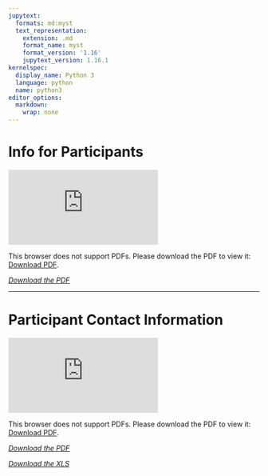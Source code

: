 ```yaml
---
jupytext:
  formats: md:myst
  text_representation:
    extension: .md
    format_name: myst
    format_version: '1.16'
    jupytext_version: 1.16.1
kernelspec:
  display_name: Python 3
  language: python
  name: python3
editor_options:
  markdown:
    wrap: none
---
```

# Info for Participants
<object data="https://ab-rcsc.github.io/GOA_Ungulate-monitoring-methods-workshop/_downloads
/da43668173720fac13561dd06ca200f9/Information-Package-for-Participants-May-7-2024.pdf" type="application/pdf" width="880px" height="1120px">
    <embed src="https://ab-rcsc.github.io/GOA_Ungulate-monitoring-methods-workshop/_downloads
/da43668173720fac13561dd06ca200f9/Information-Package-for-Participants-May-7-2024.pdf">
        <p>This browser does not support PDFs. Please download the PDF to view it: <a href="https://ab-rcsc.github.io/GOA_Ungulate-monitoring-methods-workshop/_downloads
/da43668173720fac13561dd06ca200f9/Information-Package-for-Participants-May-7-2024.pdf">Download PDF</a>.</p>
    </embed>
</object>   

[*Download the PDF*](./files/Information-Package-for-Participants-May-7-2024.pdf)                                               

***

# Participant Contact Information
<object data="https://ab-rcsc.github.io/GOA_Ungulate-monitoring-methods-workshop/_downloads
/582ff291c3aa1b5bc066eda6eadbe374/Participant-Contact-Info_Dec-2024.pdf" type="application/pdf" width="1020px" height="880px">
    <embed src="https://ab-rcsc.github.io/GOA_Ungulate-monitoring-methods-workshop/_downloads
/582ff291c3aa1b5bc066eda6eadbe374/Participant-Contact-Info_Dec-2024.pdf">
        <p>This browser does not support PDFs. Please download the PDF to view it: <a href="https://ab-rcsc.github.io/GOA_Ungulate-monitoring-methods-workshop/_downloads
/582ff291c3aa1b5bc066eda6eadbe374/Participant-Contact-Info_Dec-2024.pdf">Download PDF</a>.</p>
    </embed>
</object>  

[*Download the PDF*](./files/Participant-Contact-Info_Dec-2024.pdf)  

[*Download the XLS*](./files/Workshop-Participants-Contact-Information_Dec-2024.xlsx)